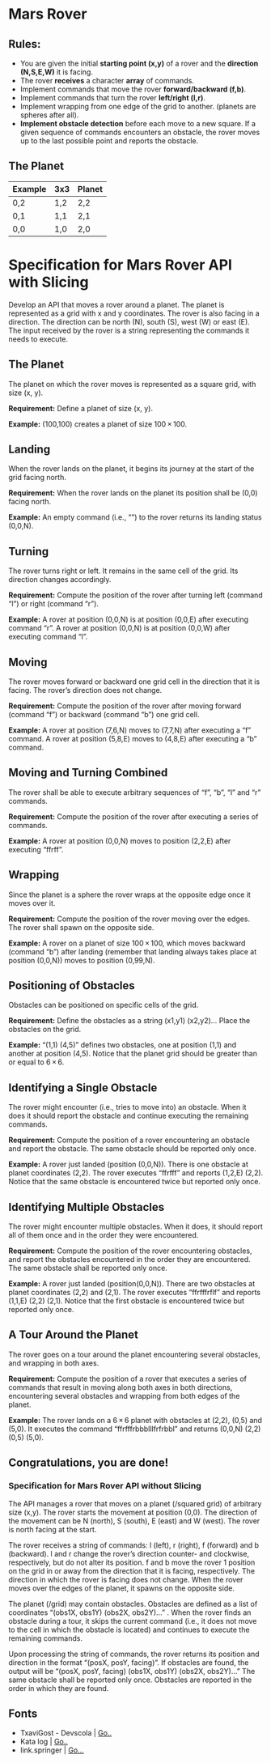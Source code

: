# Mars Rover

## Rules:

- You are given the initial **starting point (x,y)** of a rover and the **direction (N,S,E,W)** it is facing.
- The rover **receives** a character **array** of commands.
- Implement commands that move the rover **forward/backward (f,b)**.
- Implement commands that turn the rover **left/right (l,r)**.
- Implement wrapping from one edge of the grid to another. (planets are spheres after all).
- **Implement obstacle detection** before each move to a new square. If a given sequence of commands encounters an obstacle, the rover moves up to the last possible point and reports the obstacle.


## The Planet

Example | 3x3 | Planet
--- | --- | ---
0,2 | 1,2 | 2,2
0,1 | 1,1 | 2,1
0,0 | 1,0 | 2,0

# Specification for Mars Rover API with Slicing
Develop an API that moves a rover around a planet. The planet is represented as a grid with x and y coordinates. The rover is also facing in a direction. The direction can be north (N), south (S), west (W) or east (E). The input received by the rover is a string representing the commands it needs to execute.

## The Planet
The planet on which the rover moves is represented as a square grid, with size (x, y).

**Requirement:** Define a planet of size (x, y).

**Example:** (100,100) creates a planet of size 100 × 100.

## Landing
When the rover lands on the planet, it begins its journey at the start of the grid facing north.

**Requirement:** When the rover lands on the planet its position shall be (0,0) facing north.

**Example:** An empty command (i.e., “”) to the rover returns its landing status (0,0,N).

## Turning
The rover turns right or left. It remains in the same cell of the grid. Its direction changes accordingly.

**Requirement:** Compute the position of the rover after turning left (command “l”) or right (command “r”).

**Example:** A rover at position (0,0,N) is at position (0,0,E) after executing command “r”. A rover at position (0,0,N) is at position (0,0,W) after executing command “l”.

## Moving
The rover moves forward or backward one grid cell in the direction that it is facing. The rover’s direction does not change.

**Requirement:** Compute the position of the rover after moving forward (command “f”) or backward (command “b”) one grid cell.

**Example:** A rover at position (7,6,N) moves to (7,7,N) after executing a “f” command. A rover at position (5,8,E) moves to (4,8,E) after executing a “b” command.

## Moving and Turning Combined
The rover shall be able to execute arbitrary sequences of “f”, “b”, “l” and “r” commands.

**Requirement:** Compute the position of the rover after executing a series of commands.

**Example:** A rover at position (0,0,N) moves to position (2,2,E) after executing “ffrff”.

## Wrapping
Since the planet is a sphere the rover wraps at the opposite edge once it moves over it.

**Requirement:** Compute the position of the rover moving over the edges. The rover shall spawn on the opposite side.

**Example:** A rover on a planet of size 100 × 100, which moves backward (command “b”) after landing (remember that landing always takes place at position (0,0,N)) moves to position (0,99,N).

## Positioning of Obstacles
Obstacles can be positioned on specific cells of the grid.

**Requirement:** Define the obstacles as a string (x1,y1) (x2,y2)… Place the obstacles on the grid.

**Example:** “(1,1) (4,5)” defines two obstacles, one at position (1,1) and another at position (4,5). Notice that the planet grid should be greater than or equal to 6 × 6.

## Identifying a Single Obstacle
The rover might encounter (i.e., tries to move into) an obstacle. When it does it should report the obstacle and continue executing the remaining commands.

**Requirement:** Compute the position of a rover encountering an obstacle and report the obstacle. The same obstacle should be reported only once.

**Example:** A rover just landed (position (0,0,N)). There is one obstacle at planet coordinates (2,2). The rover executes “ffrfff” and reports (1,2,E) (2,2). Notice that the same obstacle is encountered twice but reported only once.

## Identifying Multiple Obstacles
The rover might encounter multiple obstacles. When it does, it should report all of them once and in the order they were encountered.

**Requirement:** Compute the position of the rover encountering obstacles, and report the obstacles encountered in the order they are encountered. The same obstacle shall be reported only once.

**Example:** A rover just landed (position(0,0,N)). There are two obstacles at planet coordinates (2,2) and (2,1). The rover executes “ffrfffrflf” and reports (1,1,E) (2,2) (2,1). Notice that the first obstacle is encountered twice but reported only once.

## A Tour Around the Planet
The rover goes on a tour around the planet encountering several obstacles, and wrapping in both axes.

**Requirement:** Compute the position of a rover that executes a series of commands that result in moving along both axes in both directions, encountering several obstacles and wrapping from both edges of the planet.

**Example:** The rover lands on a 6 × 6 planet with obstacles at (2,2), (0,5) and (5,0). It executes the command “ffrfffrbbblllfrfrbbl” and returns (0,0,N) (2,2) (0,5) (5,0).

## Congratulations, you are done!

### Specification for Mars Rover API without Slicing
The API manages a rover that moves on a planet (/squared grid) of arbitrary size (x,y). The rover starts the movement at position (0,0). The direction of the movement can be N (north), S (south), E (east) and W (west). The rover is north facing at the start.

The rover receives a string of commands: l (left), r (right), f (forward) and b (backward). l and r change the rover’s direction counter- and clockwise, respectively, but do not alter its position. f and b move the rover 1 position on the grid in or away from the direction that it is facing, respectively. The direction in which the rover is facing does not change. When the rover moves over the edges of the planet, it spawns on the opposite side.

The planet (/grid) may contain obstacles. Obstacles are defined as a list of coordinates “(obs1X, obs1Y) (obs2X, obs2Y)…” . When the rover finds an obstacle during a tour, it skips the current command (i.e., it does not move to the cell in which the obstacle is located) and continues to execute the remaining commands.

Upon processing the string of commands, the rover returns its position and direction in the format “(posX, posY, facing)”. If obstacles are found, the output will be “(posX, posY, facing) (obs1X, obs1Y) (obs2X, obs2Y)…” The same obstacle shall be reported only once. Obstacles are reported in the order in which they are found.


## Fonts
* TxaviGost - Devscola | [Go..](https://www.youtube.com/watch?v=saNHzjHwbsc) 
* Kata log | [Go..](http://kata-log.rocks/mars-rover-kata)
* link.springer | [Go...](https://link.springer.com/article/10.1007/s10664-016-9471-3)
